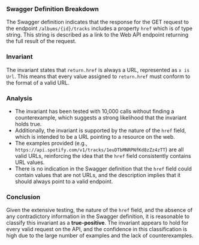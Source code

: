 ### Swagger Definition Breakdown
The Swagger definition indicates that the response for the GET request to the endpoint `/albums/{id}/tracks` includes a property `href` which is of type string. This string is described as a link to the Web API endpoint returning the full result of the request.

### Invariant
The invariant states that `return.href` is always a URL, represented as `x is Url`. This means that every value assigned to `return.href` must conform to the format of a valid URL.

### Analysis
- The invariant has been tested with 10,000 calls without finding a counterexample, which suggests a strong likelihood that the invariant holds true.
- Additionally, the invariant is supported by the nature of the `href` field, which is intended to be a URL pointing to a resource on the web.
- The examples provided (e.g., `https://api.spotify.com/v1/tracks/1euDTbMNRPNfKd8zZz4zTT`) are all valid URLs, reinforcing the idea that the `href` field consistently contains URL values.
- There is no indication in the Swagger definition that the `href` field could contain values that are not URLs, and the description implies that it should always point to a valid endpoint.

### Conclusion
Given the extensive testing, the nature of the `href` field, and the absence of any contradictory information in the Swagger definition, it is reasonable to classify this invariant as a **true-positive**. The invariant appears to hold for every valid request on the API, and the confidence in this classification is high due to the large number of examples and the lack of counterexamples.
